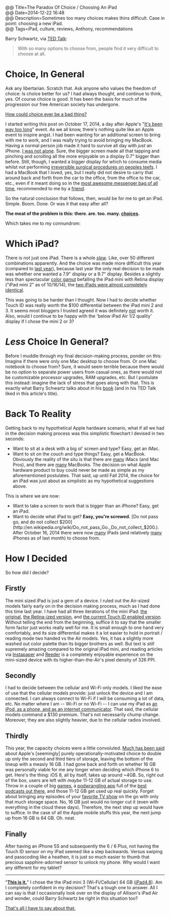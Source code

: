 @@ Title=The Paradox Of Choice / Choosing An iPad  
@@ Date=2014-12-22 16:48  
@@ Description=Sometimes too many choices makes thins difficult. Case in point: choosing a new iPad.  
@@ Tags=iPad, culture, reviews, Anthony, recommendations  

Barry Schwartz, via [TED Talk](http://www.ted.com/talks/barry_schwartz_on_the_paradox_of_choice):
>With so many options to choose from, people find it very difficult to choose at all.

# Choice, In General

Ask any libertarian. Scratch that. Ask anyone who values the freedom of choice: Is choice better for us? I had always thought, and continue to think, yes. Of course choice is good. It has been the basis for much of the progression our free American society has undergone. 

[How could choice ever be a bad thing?](https://en.wikipedia.org/wiki/The_Paradox_of_Choice)

I started writing this post on October 17, 2014, a day after Apple's "[It's been way too long](http://9to5mac.com/2014/10/08/its-been-way-too-long-apple-sends-out-invites-for-thursday-october-16th-ipad-mac-event/)" event. As we all know, there's nothing quite like an Apple event to inspire angst. I had been wanting for an additional screen to bring with me to work, and I was really trying to avoid bringing my MacBook. Having a normal person job made it hard to survive all day with *just* an iPhone. [I was not alone](http://www.macstories.net/stories/ipads-for-work/). Sure, the bigger screen made all that tapping and pinching and scrolling all the more enjoyable on a display 0.7" bigger than before. Still, though, I wanted a bigger display for which to consume media whilst not performing [irreversible surgical procedures on peoples teefs](https://en.wikipedia.org/wiki/Dentistry). I had a MacBook that I loved, yes, but I really did not desire to carry that around back and forth from the car to the office, from the office to the car, etc., even if it meant doing so in the [most awesome messenger bag of all time](http://missionworkshop.com/products/bags/messenger/roll_top/small_monty.php), recommended to me by a [friend](https://twitter.com/johnmyankee). 

So the natural conclusion that follows, then, would be for me to get an iPad. Simple. Boom. Done. Or was it that easy after all?

**The meat of the problem is this: there. are. too. many. [choices](http://core0.staticworld.net/images/article/2014/10/apple-product-line-up-100525358-orig.jpg).**

Which takes me to my connundrom:

# Which iPad?

There is not just one iPad. There is a whole *[slew](https://theoveranalyzed.squarespace.com/s/Screen-Shot-2014-12-22-at-31020-PM.png)*. Like, over 50 different combinations apparently. And the choice was made more difficult this year (compared to [last year](http://www.engadget.com/2013/11/15/ipad-mini-retina-display-review/)), because last year the only real decision to be made was whether one wanted a 7.9" display or a 9.7" display. Besides a slightly less than spectacular [color gamut](http://www.anandtech.com/show/7519/apple-ipad-mini-with-retina-display-reviewed/3) befalling the iPad mini with Retina display ("iPad mini 2" as of 10/16/14), the [two iPads were almost completely identical](http://daringfireball.net/2013/11/the_retina_ipad_mini). 

This was going to be harder than I thought. Now I had to decide whether Touch ID was really worth the $100 differential between the iPad mini 2 and 3. It seems most bloggers I trusted agreed it was definitely [not](http://sixcolors.com/2014/12/my-favorite-things-hardware/) worth it. Also, would I continue to be happy with the 'below iPad Air 1/2 quality' display if I chose the mini 2 or 3? 

# *Less* Choice In General?

Before I muddle through my final decision-making process, ponder on this:
Imagine if there were only one Mac desktop to choose from. Or one Mac notebook to choose from? Sure, it would seem terrible because there would be no option to separate power users from casual ones, as there would not be customizable processor upgrades, RAM upgrades, etc. But I postulate this instead: imagine the lack of stress that goes along with that. This is exactly what Barry Schwartz talks about in his [book](https://itunes.apple.com/us/book/the-paradox-of-choice/id360603357?mt=11) (and in his TED Talk liked in this article's title).

# Back To Reality

Getting back to my hypothetical Apple hardware scenario, what if all we had in the decision making process was this simplistic flowchart I devised in two seconds: 

* Want to sit at a desk with a big ol' screen and type? Easy, get an iMac.
* Want to sit on the couch and type things? Easy, get a MacBook.
Obviously the reality of the situ is that there are [many](https://theoveranalyzed.squarespace.com/s/Screen-Shot-2014-10-18-at-44423-PM.png) iMacs (and Mac Pros), and there are [many](https://theoveranalyzed.squarespace.com/s/Screen-Shot-2014-10-18-at-44419-PM.png) MacBooks. The decision on what Apple hardware product to buy could never be made as simple as my aforementioned postulates. That said, up until Fall 2014, the choice for an iPad was just about as simplistic as my hypothetical suggestions above. 

This is where we are now:

* Want to take a screen to work that is bigger than an iPhone? Easy, get an iPad.
* Want to decide what iPad to get? **Easy, you're screwed.** [Do not pass go, and do not collect $200](http://en.wikipedia.org/wiki/Do_not_pass_Go._Do_not_collect_$200.). 
After October 16, 2014 there were now [many](https://theoveranalyzed.squarespace.com/s/Screen-Shot-2014-10-18-at-44339-PM.png) iPads (and relatively [many](https://theoveranalyzed.squarespace.com/s/Screen-Shot-2014-10-18-at-44621-PM.png) iPhones as of last month) to choose from.

# How I Decided

So how did I decide?

## Firstly

The mini sized iPad is just a gem of a device. I ruled out the Air-sized models fairly early on in the decision making process, much as I had done this time last year. I have had all three iterations of the mini iPad: [the original](https://en.wikipedia.org/wiki/IPad_Mini_(1st_generation)), [the Retina-ized version](https://en.wikipedia.org/wiki/IPad_Mini_2), and [the current Touch ID enabled version](https://en.wikipedia.org/wiki/IPad_Mini_3). Without telling the end from the beginning, suffice it to say that the smaller form factor just works really well for me. It is small enough to one hand very comfortably, and its size differential makes it a lot easier to hold in portrait / reading mode two handed vs the Air models. Yes, it has a slightly more washed out color palette than its bigger brothers as well. But text is *still* supremely amazing compared to the original iPad mini, and reading articles via [Instapaper](https://itunes.apple.com/us/app/instapaper/id288545208?mt=8) and [Reeder](https://itunes.apple.com/us/app/id697846300) is a completely enjoyable experience on the mini-sized device with its higher-than-the-Air's pixel density of 326 PPI.

## Secondly

I had to decide between the cellular and Wi-Fi only models. I liked the ease of use that the cellular models provide: just unlock the device and I am connected. I can always connect to Wi-Fi if I will be consuming a lot of data, etc. No matter where I am -- Wi-Fi or no Wi-Fi -- I can use my iPad as [an iPod, as a phone, and as an internet communicator](http://www.macrumors.com/2014/01/09/7-years-ago-jobs-iphone/). That said, the cellular models command a $130 premium. That's not necessarily chump change. Moreover, they are also slightly heavier, due to the cellular radios involved. 

## Thirdly

This year, the capacity choices were a little convoluted. [Much has been said](http://daringfireball.net/2014/10/ipad_air_2) about Apple's [seemingly] purely operationally-motivated choice to double up only the second and third tiers of storage, leaving the bottom of the lineup with a measly 16 GB. I had gone back and forth on whether 16 GB was personally viable for me any longer when deciding which iPhone 6 to get. Here's the thing: iOS 8, all by itself, takes up around ~4GB. So, right out of the box, users are left with *maybe* 11-12 GB of actual storage to use. Throw in a couple of big [games](https://itunes.apple.com/us/app/real-racing-3/id556164008?mt%3D8), a [podwrangling app](https://itunes.apple.com/us/app/overcast-podcast-player/id888422857?mt=8) full of the [best podcasts out there](https://itunes.apple.com/us/podcast/melton/id928565652?mt=2&amp;at=10l3Vy&amp;ct=d_im), and those 11-12 GB get used up real quickly. Forget about bringing any episodes of your [favorite TV show](https://itunes.apple.com/us/tv-season/star-wars-rebels-vol.-1/id920938545) on the go with only that much storage space. No, 16 GB just would no longer cut it (even with everything in the cloud these days). Therefore, the next step up would have to suffice. In the case of all the Apple mobile stuffs this year, the next jump up from 16 GB is 64 GB. Oh. neat. 

## Finally

After having an iPhone 5S and subsequently the 6 / 6 Plus, not having the Touch ID sensor on my iPad seemed like a step backwards. Versus swiping and passcoding like a heathen, it is just so much easier to thumb that precious sapphire-adorned sensor to unlock my phone. Why would I want any different for my tablet?

<hr class="small" />

"**[This is it.](http://www.youtube.com/watch?v=WflkuBweSYo&amp;t=1m15s)**"
I chose the the iPad mini 3 (Wi-Fi/Cellular) 64 GB ([iPad4,8](http://www.everymac.com/systems/apple/ipad/specs/apple-ipad-mini-3-a1600-wi-fi-cellular-lte-specs.html)). Am I completely confident in my decision? That's a tough one to answer. All I can say is that I occasionally look over on the display of Allison's iPad Air and wonder, could Barry Schwartz be right in this situation too? 

[That's all I have to say about that.](https://www.youtube.com/watch?v=Otm4RusESNU)
